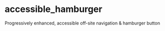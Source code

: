# accessible_hamburger
Progressively enhanced, accessible off-site navigation &amp; hamburger button
